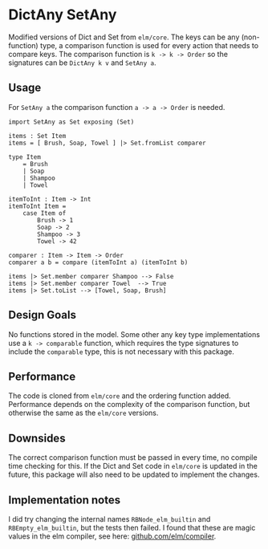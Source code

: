 # DictAny SetAny

Modified versions of Dict and Set from `elm/core`. The keys can be any (non-function) type, a comparison function is used for every action that needs to compare keys. The comparison function is `k -> k -> Order` so the signatures can be `DictAny k v` and `SetAny a`.

## Usage

For `SetAny a` the comparison function `a -> a -> Order` is needed.

    import SetAny as Set exposing (Set)

    items : Set Item
    items = [ Brush, Soap, Towel ] |> Set.fromList comparer

    type Item
        = Brush
        | Soap
        | Shampoo
        | Towel

    itemToInt : Item -> Int
    itemToInt Item =
        case Item of
            Brush -> 1
            Soap -> 2
            Shampoo -> 3
            Towel -> 42

    comparer : Item -> Item -> Order
    comparer a b = compare (itemToInt a) (itemToInt b)

    items |> Set.member comparer Shampoo --> False
    items |> Set.member comparer Towel  --> True
    items |> Set.toList --> [Towel, Soap, Brush]

## Design Goals

No functions stored in the model. Some other any key type implementations use a `k -> comparable` function, which requires the type signatures to include the `comparable` type, this is not necessary with this package.

## Performance

The code is cloned from `elm/core` and the ordering function added. Performance depends on the complexity of the comparison function, but otherwise the same as the `elm/core` versions.

## Downsides

The correct comparison function must be passed in every time, no compile time checking for this. If the Dict and Set code in `elm/core` is updated in the future, this package will also need to be updated to implement the changes.

## Implementation notes

I did try changing the internal names `RBNode_elm_builtin` and `RBEmpty_elm_builtin`, but the tests then failed. I found that these are magic values in the elm compiler, see here:
[github.com/elm/compiler](https://github.com/search?q=repo%3Aelm%2Fcompiler+++RBEmpty_elm_builtin&type=code).

